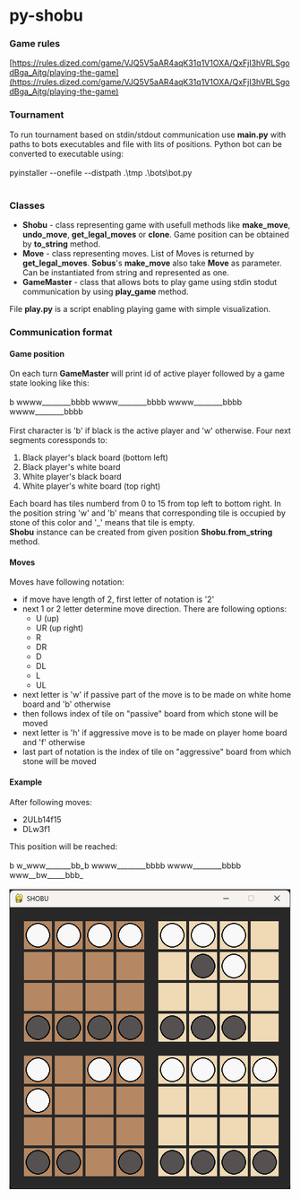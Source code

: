 # py-shobu

### Game rules
[https://rules.dized.com/game/VJQ5V5aAR4aqK31q1V1OXA/QxFjI3hVRLSgodBga_Ajtg/playing-the-game](https://rules.dized.com/game/VJQ5V5aAR4aqK31q1V1OXA/QxFjI3hVRLSgodBga_Ajtg/playing-the-game)
### Tournament
To run tournament based on stdin/stdout communication use **main.py** with paths to bots executables and file with lits of positions. Python bot can be converted to executable using:<br/><br/>
pyinstaller --onefile --distpath .\tmp .\bots\bot.py <br/><br/>
### Classes
- **Shobu** - class representing game with usefull methods like **make_move**, **undo_move**, **get_legal_moves** or **clone**. Game position can be obtained by **to_string** method.
- **Move** - class representing moves. List of Moves is returned by **get_legal_moves**. **Sobus**'s **make_move** also take **Move** as parameter. Can be instantiated from string and represented as one.
- **GameMaster** - class that allows bots to play game using stdin stodut communication by using **play_game** method.
  
File **play.py** is a script enabling playing game with simple visualization.

### Communication format
#### Game position
On each turn **GameMaster** will print id of active player followed by a game state looking like this:<br/><br/>
    b wwww________bbbb wwww________bbbb wwww________bbbb wwww________bbbb <br/><br/>
First character is 'b' if black is the active player and 'w' otherwise. Four next segments coressponds to:
1. Black player's black board (bottom left)
2. Black player's white board
3. White player's black board
4. White player's white board (top right)

Each board has tiles numberd from 0 to 15 from top left to bottom right. In the position string 'w' and 'b' means that corresponding tile is occupied by stone of this color and '_' means that tile is empty.\
**Shobu** instance can be created from given position **Shobu.from_string** method.

#### Moves
Moves have following notation:
- if move have length of 2, first letter of notation is '2'
- next 1 or 2 letter determine move direction. There are following options:
  - U (up)
  - UR (up right)
  - R
  - DR
  - D
  - DL
  - L
  - UL
- next letter is 'w' if passive part of the move is to be made on white home board and 'b' otherwise
- then follows index of tile on "passive" board from which stone will be moved
- next letter is 'h' if aggressive move is to be made on player home board and 'f' otherwise
- last part of notation is the index of tile on "aggressive" board from which stone will be moved

#### Example
After following moves:
- 2ULb14f15
- DLw3f1
  
This position will be reached:<br/><br/>
b w_www_______bb_b wwww________bbbb wwww________bbbb www__bw_____bbb_<br/><br/>
![position](https://github.com/opprotossball/py-shobu/blob/main/examples/sample_position.png)
